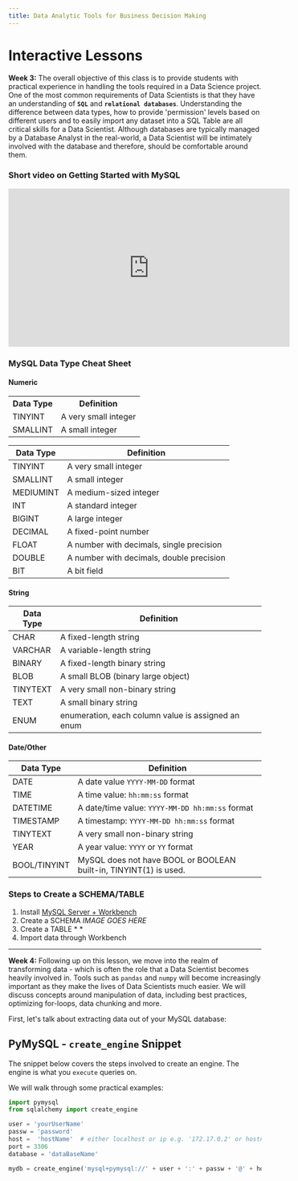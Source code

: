 ```yaml
---
title: Data Analytic Tools for Business Decision Making
---
```



# Interactive Lessons
__Week 3:__ The overall objective of this class is to provide students with practical experience in handling the tools required in a Data Science project. One of the most common requirements of Data Scientists is that they have an understanding of **`SQL`** and **`relational databases`**. Understanding the difference between data types, how to provide 'permission' levels based on different users and to easily import any dataset into a SQL Table are all critical skills for a Data Scientist. Although databases are typically managed by a Database Analyst in the real-world, a Data Scientist will be intimately involved with the database and therefore, should be comfortable around them. 

### Short video on Getting Started with MySQL
<iframe width="560" height="315" src="https://www.youtube.com/embed/e1LPfehYSgg" frameborder="0" allow="accelerometer; autoplay; encrypted-media; gyroscope; picture-in-picture" allowfullscreen></iframe>


### MySQL Data Type Cheat Sheet
#### Numeric

<table style="width:100%">
  <tr>
    <th>Data Type</th>
    <th>Definition</th>
  </tr>
  <tr>
    <td>TINYINT</td>
    <td>A very small integer</td>
  </tr>
  <tr>
    <td>SMALLINT</td>
    <td>A small integer</td>
  </tr>
</table>




| Data Type  | Definition |  
| ----- | ----- |
| TINYINT  | A very small integer |
| SMALLINT  | A small integer |
| MEDIUMINT  | A medium-sized integer |
| INT  | A standard integer |
| BIGINT  | A large integer |
| DECIMAL  | A fixed-point number |
| FLOAT  | A number with decimals, single precision |
| DOUBLE  | A number with decimals, double precision |
| BIT  | A bit field |
 
 
#### String
| Data Type  | Definition  |
|---|---|
| CHAR  | A fixed-length string  |
| VARCHAR  | A variable-length string  |
| BINARY  | A fixed-length binary string  |
| BLOB  | A small BLOB (binary large object)  |
| TINYTEXT  | A very small non-binary string  |
| TEXT  | A small binary string  |
| ENUM  | enumeration, each column value is assigned an enum  |


#### Date/Other
| Data Type  | Definition  |
|---|---|
| DATE  | A date value `YYYY-MM-DD` format  |
| TIME  | A time value: `hh:mm:ss` format  |
| DATETIME  | A date/time value: `YYYY-MM-DD hh:mm:ss` format  |
| TIMESTAMP  | A timestamp: ` YYYY-MM-DD hh:mm:ss ` format  |
| TINYTEXT  | A very small non-binary string  |
| YEAR  | A year value: `YYYY` or `YY` format  |
| BOOL/TINYINT  | MySQL does not have BOOL or BOOLEAN built-in, TINYINT(1) is used.  |


### Steps to Create a SCHEMA/TABLE
1. Install [MySQL Server + Workbench](https://dev.mysql.com/downloads/installer/) 
2. Create a SCHEMA *IMAGE GOES HERE*
3. Create a TABLE  * *
4. Import data through Workbench
--- 

__Week 4:__ Following up on this lesson, we move into the realm of transforming data - which is often the role that a Data Scientist becomes heavily involved in. Tools such as `pandas` and `numpy` will become increasingly important as they make the lives of Data Scientists much easier. We will discuss concepts around manipulation of data, including best practices, optimizing for-loops, data chunking and more. 


First, let's talk about extracting data out of your MySQL database: 

## PyMySQL - `create_engine` Snippet

The snippet below covers the steps involved to create an engine. The engine is what you `execute` queries on. 

We will walk through some practical examples: 

```python
import pymysql
from sqlalchemy import create_engine

user = 'yourUserName'
passw = 'password'
host =  'hostName'  # either localhost or ip e.g. '172.17.0.2' or hostname address 
port = 3306 
database = 'dataBaseName'

mydb = create_engine('mysql+pymysql://' + user + ':' + passw + '@' + host + ':' + str(port) + '/' + database , echo=False)
```
